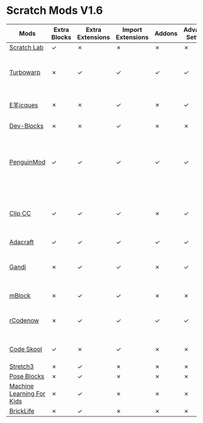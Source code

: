 # Scratch Mods V1.6
| Mods | Extra Blocks | Extra Extensions | Import Extensions | Addons | Advanced Settings | Community | Notes |
|---|---|---|---|---|---|---|---|
| [Scratch Lab](https://lab.scratch.mit.edu) | ✓ | ✗ | ✗ | ✗ | ✗ | ✗ | - |
| [Turbowarp](https://turbowarp.org/editor) | ✗ | ✓ | ✓ | ✓ | ✓ | ✗ | Custom Operator and Boolean block creation |
| [E羊icques](https://sheeptester.github.io/scratch-gui/) | ✗ | ✗ | ✓ | ✗ | ✓ | ✗ | Can load custom editor scripts |
| [Dev-Blocks](https://dev-blocks.powerbox1000.repl.co) | ✗ | ✗ | ✓ | ✗ | ✗ | ✗ | Can load a project by id |
| [PenguinMod](https://studio.penguinmod.site/editor.html) | ✓ | ✓ | ✓ | ✓ | ✓ | ✓ | Custom Operator and Boolean block creation, New Paint Editor tools |
| [Clip CC](https://codingclip.com/editor/stable/) | ✓ | ✓ | ✓ | ✗ | ✓ | ✓ | Custom Operator block creation, Global My Blocks |
| [Adacraft](https://www.adacraft.org/studio/) | ✓ | ✓ | ✓ | ✓ | ✓ | ✓ | - |
| [Gandi](https://cocrea.world/gandi) | ✗ | ✓ | ✓ | ✗ | ✓ | ✓ | Custom Operator block creation, Collaboration |
| [mBlock](https://ide.makeblock.com) | ✗ | ✓ | ✓ | ✗ | ✗ | ✗ | Edit in Python |
| [rCodenow](https://0832k12.github.io/rCodenow) | ✗ | ✓ | ✓ | ✓ | ✓ | ✗ | Custom Operator block creation |
| [Code Skool](https://ide.codeskool.cc) | ✓ | ✗ | ✓ | ✗ | ✗ | ✗ | Edit in Python and Javascript |
| [Stretch3](https://stretch3.github.io/) | ✗ | ✓ | ✗ | ✗ | ✗ | ✗ | - |
| [Pose Blocks](https://playground.raise.mit.edu/create/) | ✗ | ✓ | ✗ | ✗ | ✗ | ✗ | - |
| [Machine Learning For Kids](https://scratch.machinelearningforkids.co.uk) | ✗ | ✓ | ✗ | ✗ | ✗ | ✗ | - |
| [BrickLife](https://bricklife.com/scratch-gui/) | ✗ | ✓ | ✗ | ✗ | ✗ | ✗ | - |
